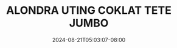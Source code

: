 --- 
title: "ALONDRA UTING COKLAT TETE JUMBO"
description: "download bokeh ALONDRA UTING COKLAT TETE JUMBO simontok   baru"
date: 2024-08-21T05:03:07-08:00
file_code: "4pywacpsip2k"
draft: false
cover: "hc7o7t140264tl5s.jpg"
tags: ["ALONDRA", "UTING", "COKLAT", "TETE", "JUMBO", "bokep-indo", "bokep-viral", "bokep-ig"]
length: 3194
fld_id: "1483125"
foldername: "Alondra"
categories: ["Alondra"]
views: 0
---